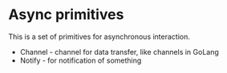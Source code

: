# Async primitives

This is a set of primitives for asynchronous interaction.

* Channel - channel for data transfer, like channels in GoLang
* Notify - for notification of something
